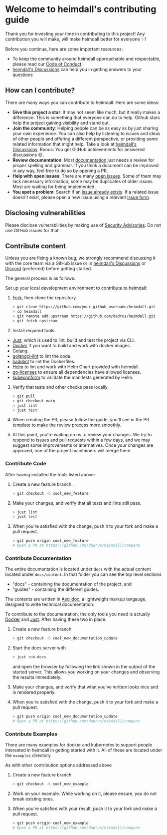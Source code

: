 # Welcome to heimdall's contributing guide

Thank you for investing your time in contributing to this project! Any contribution you will make, will make heimdall better for everyone :sparkles:!

Before you continue, here are some important resources:

* To keep the community around heimdall approachable and respectable, please read our [Code of Conduct](./CODE_OF_CONDUCT.md).
* [heimdall's Discussions](https://github.com/dadrus/heimdall/discussions) can help you in getting answers to your questions


## How can I contribute?

There are many ways you can contribute to heimdall. Here are some ideas:

* **Give this project a star**: It may not seem like much, but it really makes a difference. This is something that everyone can do to help. Github stars help the project gaining visibility and stand out.
* **Join the community**: Helping people can be as easy as by just sharing your own experience. You can also help by listening to issues and ideas of other people and offering a different perspective, or providing some related information that might help. Take a look at [heimdall's Discussions](https://github.com/dadrus/heimdall/discussions).  Bonus: You get GitHub achievements for answered discussions :wink:.
* **Review documentation**: Most [documentation](https://dadrus.github.io/heimdall/) just needs a review for proper spelling and grammar. If you think a document can be improved in any way, feel free to do so by opening a PR.
* **Help with open issues**: There are many [open issues](https://github.com/dadrus/heimdall/issues). Some of them may lack necessary information, some may be duplicates of older issues. Most are waiting for being implemented.
* **You spot a problem**: Search if an [issue already exists](https://github.com/dadrus/heimdall/issues). If a related issue doesn't exist, please open a new issue using a relevant [issue form](https://github.com/dadrus/heimdall/issues/new/choose).

## Disclosing vulnerabilities

Please disclose vulnerabilities by making use of [Security Advisories](https://github.com/dadrus/heimdall/security/advisories). Do not use GitHub issues for that.

## Contribute content

Unless you are fixing a known bug, we strongly recommend discussing it with the core team via a GitHub issue or in [heimdall's Discussions](https://github.com/dadrus/heimdall/discussions) or [Discord](https://discord.gg/qQgg8xKuyb) (preferred) before getting started.

The general process is as follows:

Set up your local development environment to contribute to heimdall:

1. [Fork](https://github.com/dadrus/heimdall/fork), then clone the repository.
  
   ```bash
   > git clone https://github.com/your_github_username/heimdall.git
   > cd heimdall
   > git remote add upstream https://github.com/dadrus/heimdall.git
   > git fetch upstream
   ```

2. Install required tools:
  * [Just](https://github.com/casey/just/releases), which is used to lint, build and test the project via CLI.
  * [Docker](https://docs.docker.com/desktop/) if you want to build and work with docker images.
  * [Golang](https://go.dev/dl/).
  * [golangci-lint](https://golangci-lint.run/usage/install/#local-installation) to lint the code.
  * [hadolint](https://github.com/hadolint/hadolint/releases) to lint the Dockerfiles.
  * [Helm](https://github.com/helm/helm/releases) to lint and work with Helm Chart provided with heimdall.
  * [go-licenses](https://github.com/google/go-licenses) to ensure all dependencies have allowed licenses.
  * [kubeconform](https://github.com/yannh/kubeconform/releases) to validate the manifests generated by Helm.

3. Verify that tests and other checks pass locally.
   ```bash
   > git pull
   > git checkout main
   > just lint
   > just test
   ```
   
4. When creating the PR, please follow the guide, you'll see in the PR template to make the review process more smoothly.

5. At this point, you're waiting on us to review your changes. We *try* to respond to issues and pull requests within a few days, and we may suggest some improvements or alternatives. Once your changes are approved, one of the project maintainers will merge them.

### Contribute Code

After having installed the tools listed above:

1. Create a new feature branch.
   ```bash
   > git checkout -b cool_new_feature
   ```

2. Make your changes, and verify that all tests and lints still pass.
   ```bash
   > just lint
   > just test
   ```

3. When you're satisfied with the change, push it to your fork and make a pull request.
   ```bash
   > git push origin cool_new_feature
   # Open a PR at https://github.com/dadrus/heimdall/compare
   ```

### Contribute Documentation

The entire documentation is located under `docs` with the actual content located under `docs/content`. In that folder you can see the top level sections

* "docs" - containing the documentation of the project, and
* "guides" - containing the different guides.

The contents are written in [Asciidoc](https://docs.asciidoctor.org/asciidoc/latest/), a lightweight markup langauge, designed to write technical documentation.

To contribute to the documentation, the only tools you need is actually [Docker](https://docs.docker.com/desktop/) and [Just](https://github.com/casey/just/releases). After having these two in place:

1. Create a new feature branch
   ```bash
   > git checkout -b cool_new_documentation_update
   ```

2. Start the docs server with
   ```bash
   > just run-docs
   ```
   and open the browser by following the link shown in the output of the started server. This allows you working on your changes and observing the results immediately.

3. Make your changes, and verify that what you've written looks nice and is rendered properly.

4. When you're satisfied with the change, push it to your fork and make a pull request.
   ```bash
   > git push origin cool_new_documentation_update
   # Open a PR at https://github.com/dadrus/heimdall/compare
   ```

### Contribute Examples

There are many examples for docker and kubernetes to support people interested in heimdall in getting started with it. All of these are located under the `examples` directory.

As with other contribution options addressed above

1. Create a new feature branch
   ```bash
   > git checkout -b cool_new_example
   ```
   
2. Work on your example. While working on it, please ensure, you do not break existing ones.

3. When you're satisfied with your result, push it to your fork and make a pull request.
   ```bash
   > git push origin cool_new_example
   # Open a PR at https://github.com/dadrus/heimdall/compare
   ```
